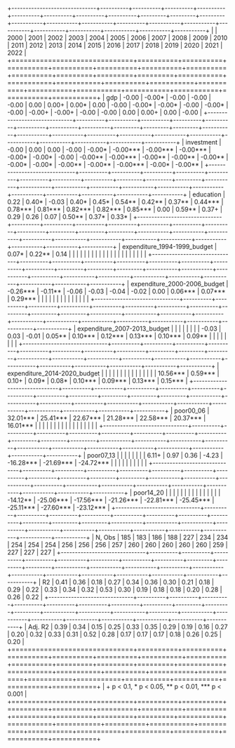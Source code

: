 
+------------------------------+----------+----------+----------+----------+----------+----------+----------+----------+---------+---------+---------+-----------+-----------+-----------+----------+-----------+-----------+-----------+-----------+-----------+-----------+-----------+-----------+
|                              | 2000     | 2001     | 2002     | 2003     | 2004     | 2005     | 2006     | 2007     | 2008    | 2009    | 2010    | 2011      | 2012      | 2013      | 2014     | 2015      | 2016      | 2017      | 2018      | 2019      | 2020      | 2021      | 2022      |
+==============================+==========+==========+==========+==========+==========+==========+==========+==========+=========+=========+=========+===========+===========+===========+==========+===========+===========+===========+===========+===========+===========+===========+===========+
| gdp                          | -0.00    | -0.00*   | -0.00    | -0.00    | -0.00    | 0.00     | 0.00+    | 0.00*    | 0.00    | -0.00   | -0.00*  | -0.00*    | -0.00     | -0.00*    | -0.00    | -0.00+    | -0.00+    | -0.00     | -0.00     | 0.00      | 0.00+     | 0.00      | -0.00     |
+------------------------------+----------+----------+----------+----------+----------+----------+----------+----------+---------+---------+---------+-----------+-----------+-----------+----------+-----------+-----------+-----------+-----------+-----------+-----------+-----------+-----------+
| investment                   | -0.00    | 0.00     | 0.00     | -0.00    | -0.00*   | -0.00*** | -0.00*** | -0.00*** | -0.00*  | -0.00*  | -0.00   | -0.00**   | -0.00***  | -0.00**   | -0.00**  | -0.00**   | -0.00*    | -0.00*    | -0.00**   | -0.00**   | -0.00***  | -0.00*    | -0.00**   |
+------------------------------+----------+----------+----------+----------+----------+----------+----------+----------+---------+---------+---------+-----------+-----------+-----------+----------+-----------+-----------+-----------+-----------+-----------+-----------+-----------+-----------+
| education                    | 0.22     | 0.40*    | -0.03    | 0.40*    | 0.45*    | 0.54**   | 0.42**   | 0.37**   | 0.44*** | 0.78*** | 0.81*** | 0.82***   | 0.82***   | 0.85***   | 0.00     | 0.59**    | 0.37+     | 0.29      | 0.26      | 0.07      | 0.50**    | 0.37*     | 0.33*     |
+------------------------------+----------+----------+----------+----------+----------+----------+----------+----------+---------+---------+---------+-----------+-----------+-----------+----------+-----------+-----------+-----------+-----------+-----------+-----------+-----------+-----------+
| expenditure_1994-1999_budget | 0.07*    | 0.22**   | 0.14     |          |          |          |          |          |         |         |         |           |           |           |          |           |           |           |           |           |           |           |           |
+------------------------------+----------+----------+----------+----------+----------+----------+----------+----------+---------+---------+---------+-----------+-----------+-----------+----------+-----------+-----------+-----------+-----------+-----------+-----------+-----------+-----------+
| expenditure_2000-2006_budget | -0.26*** | -0.11**  | -0.06    | -0.03    | -0.04    | -0.02    | 0.00     | 0.06***  | 0.07*** | 0.29*** |         |           |           |           |          |           |           |           |           |           |           |           |           |
+------------------------------+----------+----------+----------+----------+----------+----------+----------+----------+---------+---------+---------+-----------+-----------+-----------+----------+-----------+-----------+-----------+-----------+-----------+-----------+-----------+-----------+
| expenditure_2007-2013_budget |          |          |          |          |          |          |          | -0.03    | 0.03    | -0.01   | 0.05**  | 0.10***   | 0.12***   | 0.13***   | 0.10***  | 0.09**    |           |           |           |           |           |           |           |
+------------------------------+----------+----------+----------+----------+----------+----------+----------+----------+---------+---------+---------+-----------+-----------+-----------+----------+-----------+-----------+-----------+-----------+-----------+-----------+-----------+-----------+
| expenditure_2014-2020_budget |          |          |          |          |          |          |          |          |         |         |         |           |           |           | 10.56*** | 0.59***   | 0.10+     | 0.09*     | 0.08*     | 0.10***   | 0.09***   | 0.13***   | 0.15***   |
+------------------------------+----------+----------+----------+----------+----------+----------+----------+----------+---------+---------+---------+-----------+-----------+-----------+----------+-----------+-----------+-----------+-----------+-----------+-----------+-----------+-----------+
| poor00_06                    | 32.01*** | 25.41*** | 22.67*** | 21.28*** | 22.58*** | 20.37*** | 16.01*** |          |         |         |         |           |           |           |          |           |           |           |           |           |           |           |           |
+------------------------------+----------+----------+----------+----------+----------+----------+----------+----------+---------+---------+---------+-----------+-----------+-----------+----------+-----------+-----------+-----------+-----------+-----------+-----------+-----------+-----------+
| poor07_13                    |          |          |          |          |          |          |          | 6.11+    | 0.97    | 0.36    | -4.23   | -16.28*** | -21.69*** | -24.72*** |          |           |           |           |           |           |           |           |           |
+------------------------------+----------+----------+----------+----------+----------+----------+----------+----------+---------+---------+---------+-----------+-----------+-----------+----------+-----------+-----------+-----------+-----------+-----------+-----------+-----------+-----------+
| poor14_20                    |          |          |          |          |          |          |          |          |         |         |         |           |           |           | -14.12** | -25.06*** | -17.56*** | -21.26*** | -22.81*** | -25.45*** | -25.11*** | -27.60*** | -23.12*** |
+------------------------------+----------+----------+----------+----------+----------+----------+----------+----------+---------+---------+---------+-----------+-----------+-----------+----------+-----------+-----------+-----------+-----------+-----------+-----------+-----------+-----------+
| N, Obs                       | 185      | 183      | 186      | 188      | 227      | 234      | 234      | 254      | 254     | 254     | 256     | 256       | 256       | 257       | 260      | 260       | 260       | 260       | 260       | 259       | 227       | 227       | 227       |
+------------------------------+----------+----------+----------+----------+----------+----------+----------+----------+---------+---------+---------+-----------+-----------+-----------+----------+-----------+-----------+-----------+-----------+-----------+-----------+-----------+-----------+
| R2                           | 0.41     | 0.36     | 0.18     | 0.27     | 0.34     | 0.36     | 0.30     | 0.21     | 0.18    | 0.29    | 0.22    | 0.33      | 0.34      | 0.32      | 0.53     | 0.30      | 0.19      | 0.18      | 0.18      | 0.20      | 0.28      | 0.26      | 0.22      |
+------------------------------+----------+----------+----------+----------+----------+----------+----------+----------+---------+---------+---------+-----------+-----------+-----------+----------+-----------+-----------+-----------+-----------+-----------+-----------+-----------+-----------+
| Adj. R2                      | 0.39     | 0.34     | 0.15     | 0.25     | 0.33     | 0.35     | 0.29     | 0.19     | 0.16    | 0.27    | 0.20    | 0.32      | 0.33      | 0.31      | 0.52     | 0.28      | 0.17      | 0.17      | 0.17      | 0.18      | 0.26      | 0.25      | 0.20      |
+==============================+==========+==========+==========+==========+==========+==========+==========+==========+=========+=========+=========+===========+===========+===========+==========+===========+===========+===========+===========+===========+===========+===========+===========+
| + p < 0.1, * p < 0.05, ** p < 0.01, *** p < 0.001                                                                                                                                                                                                                                                 |
+==============================+==========+==========+==========+==========+==========+==========+==========+==========+=========+=========+=========+===========+===========+===========+==========+===========+===========+===========+===========+===========+===========+===========+===========+
